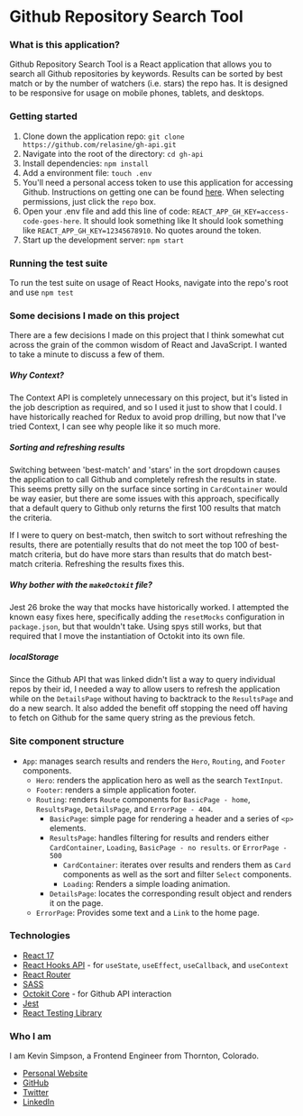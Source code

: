 # Github Repository Search Tool

### What is this application?

Github Repository Search Tool is a React application that allows you to search all Github repositories by keywords. Results can be sorted by best match or by the number of watchers (i.e. stars) the repo has. It is designed to be responsive for usage on mobile phones, tablets, and desktops.

### Getting started

1. Clone down the application repo: `git clone https://github.com/relasine/gh-api.git`
2. Navigate into the root of the directory: `cd gh-api`
3. Install dependencies: `npm install`
4. Add a environment file: `touch .env`
5. You'll need a personal access token to use this application for accessing Github. Instructions on getting one can be found [here](https://docs.github.com/en/github/authenticating-to-github/creating-a-personal-access-token). When selecting permissions, just click the `repo` box.
6. Open your .env file and add this line of code: `REACT_APP_GH_KEY=access-code-goes-here`. It should look something like It should look something like `REACT_APP_GH_KEY=12345678910`. No quotes around the token.
7. Start up the development server: `npm start`

### Running the test suite

To run the test suite on usage of React Hooks, navigate into the repo's root and use `npm test`

### Some decisions I made on this project

There are a few decisions I made on this project that I think somewhat cut across the grain of the common wisdom of React and JavaScript. I wanted to take a minute to discuss a few of them.

##### Why Context?

The Context API is completely unnecessary on this project, but it's listed in the job description as required, and so I used it just to show that I could. I have historically reached for Redux to avoid prop drilling, but now that I've tried Context, I can see why people like it so much more.

##### Sorting and refreshing results

Switching between 'best-match' and 'stars' in the sort dropdown causes the application to call Github and completely refresh the results in state. This seems pretty silly on the surface since sorting in `CardContainer` would be way easier, but there are some issues with this approach, specifically that a default query to Github only returns the first 100 results that match the criteria.

If I were to query on best-match, then switch to sort without refreshing the results, there are potentially results that do not meet the top 100 of best-match criteria, but do have more stars than results that do match best-match criteria. Refreshing the results fixes this.

##### Why bother with the `makeOctokit` file?

Jest 26 broke the way that mocks have historically worked. I attempted the known easy fixes here, specifically adding the `resetMocks` configuration in `package.json`, but that wouldn't take. Using spys still works, but that required that I move the instantiation of Octokit into its own file.

##### localStorage

Since the Github API that was linked didn't list a way to query individual repos by their id, I needed a way to allow users to refresh the application while on the `DetailsPage` without having to backtrack to the `ResultsPage` and do a new search. It also added the benefit off stopping the need off having to fetch on Github for the same query string as the previous fetch.

### Site component structure

- `App`: manages search results and renders the `Hero`, `Routing`, and `Footer` components.
  - `Hero`: renders the application hero as well as the search `TextInput`.
  - `Footer`: renders a simple application footer.
  - `Routing`: renders `Route` components for `BasicPage - home`, `ResultsPage`, `DetailsPage`, and `ErrorPage - 404`.
    - `BasicPage`: simple page for rendering a header and a series of `<p>` elements.
    - `ResultsPage`: handles filtering for results and renders either `CardContainer`, `Loading`, `BasicPage - no results`. or `ErrorPage - 500`
      - `CardContainer`: iterates over results and renders them as `Card` components as well as the sort and filter `Select` components.
      - `Loading`: Renders a simple loading animation.
    - `DetailsPage`: locates the corresponding result object and renders it on the page.
  - `ErrorPage`: Provides some text and a `Link` to the home page.

### Technologies

- [React 17](https://www.reactjs.org)
- [React Hooks API](https://reactjs.org/docs/hooks-intro.html) - for `useState`, `useEffect`, `useCallback`, and `useContext`
- [React Router](https://reactjs.org/docs/hooks-intro.html)
- [SASS](https://sass-lang.com/)
- [Octokit Core](https://github.com/octokit/core.js/) - for Github API interaction
- [Jest](https://jestjs.io/)
- [React Testing Library](https://testing-library.com/docs/react-testing-library/intro/)

### Who I am

I am Kevin Simpson, a Frontend Engineer from Thornton, Colorado.

- [Personal Website](https://www.kevincodes.io/)
- [GitHub](https://github.com/relasine)
- [Twitter](https://twitter.com/relasine)
- [LinkedIn](https://www.linkedin.com/in/kevinjohnsimpson/)
